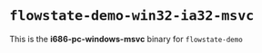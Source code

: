 # `flowstate-demo-win32-ia32-msvc`

This is the **i686-pc-windows-msvc** binary for `flowstate-demo`
